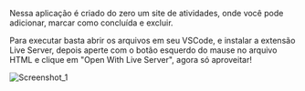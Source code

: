 Nessa aplicação é criado do zero um site de atividades, onde você pode adicionar, marcar como concluída e excluir. 

Para executar basta abrir os arquivos em seu VSCode, e instalar a extensão Live Server, depois aperte com o botão esquerdo do mause no arquivo HTML e clique em "Open With Live Server", agora só aproveitar!

![Screenshot_1](https://github.com/kevinmorente/to-do-list/assets/56145099/48fee049-dde8-4893-b97a-5e492a33b7b4)
